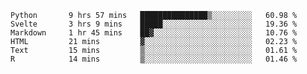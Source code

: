 <!--<p align="center">
  <img width="auto" src ="https://github-readme-stats.vercel.app/api/top-langs/?username=syrkis&layout=compact&hide_border=true&theme=darcula&bg_color=00000000&langs_count=6&hide=jupyter%20notebook,JavaScript,HTML" width = 400>
      <img src ="https://github-readme-streak-stats.herokuapp.com?user=syrkis&theme=darcula&hide_border=true&background=FFFFFF00" width = 400>

</p>-->
<!--START_SECTION:waka-->

```text
Python       9 hrs 57 mins   ███████████████▒░░░░░░░░░   60.98 %
Svelte       3 hrs 9 mins    █████░░░░░░░░░░░░░░░░░░░░   19.36 %
Markdown     1 hr 45 mins    ██▓░░░░░░░░░░░░░░░░░░░░░░   10.76 %
HTML         21 mins         ▓░░░░░░░░░░░░░░░░░░░░░░░░   02.23 %
Text         15 mins         ▒░░░░░░░░░░░░░░░░░░░░░░░░   01.61 %
R            14 mins         ▒░░░░░░░░░░░░░░░░░░░░░░░░   01.46 %
```

<!--END_SECTION:waka-->
